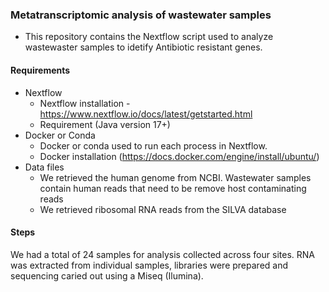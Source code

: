 ### Metatranscriptomic analysis of wastewater samples

- This repository contains the Nextflow script used to analyze wastewaster samples to idetify Antibiotic resistant genes.

#### Requirements 
- Nextflow
  - Nextflow installation - https://www.nextflow.io/docs/latest/getstarted.html
  -  Requirement (Java version 17+)   
- Docker or Conda
  - Docker or conda used to run each process in Nextflow.
  - Docker installation (https://docs.docker.com/engine/install/ubuntu/)
 - Data files
   - We retrieved the human genome from NCBI. Wastewater samples contain human reads that need to be remove host contaminating reads
   - We retrieved ribosomal RNA reads from the SILVA database      

#### Steps 
We had a total of 24 samples for analysis collected across four sites.  RNA was extracted from individual samples, libraries were prepared and sequencing caried out using a Miseq (Ilumina). 


  
